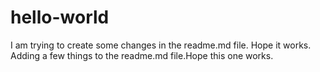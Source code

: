 # hello-world
I am trying to create some changes in the readme.md file. Hope it works.
Adding a few things to the readme.md file.Hope this one works.
